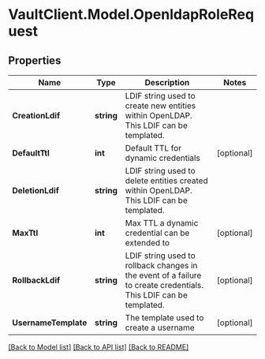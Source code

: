 # VaultClient.Model.OpenldapRoleRequest

## Properties

Name | Type | Description | Notes
------------ | ------------- | ------------- | -------------
**CreationLdif** | **string** | LDIF string used to create new entities within OpenLDAP. This LDIF can be templated. | 
**DefaultTtl** | **int** | Default TTL for dynamic credentials | [optional] 
**DeletionLdif** | **string** | LDIF string used to delete entities created within OpenLDAP. This LDIF can be templated. | 
**MaxTtl** | **int** | Max TTL a dynamic credential can be extended to | [optional] 
**RollbackLdif** | **string** | LDIF string used to rollback changes in the event of a failure to create credentials. This LDIF can be templated. | [optional] 
**UsernameTemplate** | **string** | The template used to create a username | [optional] 

[[Back to Model list]](../README.md#documentation-for-models) [[Back to API list]](../README.md#documentation-for-api-endpoints) [[Back to README]](../README.md)

